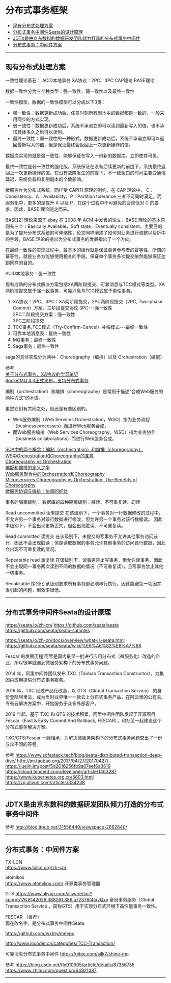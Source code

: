 # 分布式事务框架



- [现有分布式处理方案](#现有分布式处理方案)
- [分布式事务中间件Seata的设计原理](#分布式事务中间件Seata的设计原理)
- [JDTX是由京东数科的数据研发团队倾力打造的分布式事务中间件](#JDTX是由京东数科的数据研发团队倾力打造的分布式事务中间件)
- [分布式事务：中间件方案](#分布式事务：中间件方案)



---------------------------------------------------------------------------------------------------------------------
## 现有分布式处理方案

一致性理论基石：
ACID本地事务
XA协议：2PC、3PC
CAP理论
BASE理论




数据一致性分为三个种类型：强一致性，弱一致性以及最终一致性

一致性模型，数据的一致性模型可以分成以下3类：
- 强一致性：数据更新成功后，任意时刻所有副本中的数据都是一致的，一般采用同步的方式实现。
- 弱一致性：数据更新成功后，系统不承诺立即可以读到最新写入的值，也不承诺具体多久之后可以读到。
- 最终一致性：弱一致性的一种形式，数据更新成功后，系统不承诺立即可以返回最新写入的值，但是保证最终会返回上一次更新操作的值。


数据库实现的就是强一致性，能够保证在写入一份新的数据库，立即使其可见。

最终一致性是弱一致性的强化版，系统保证在没有后续更新的前提下，系统最终返回上一次更新操作的值。在没有故障发生的前提下，不一致窗口的时间主要受通信延迟，系统负载和复制副本的个数影响。

微服务作为分布式系统，同样受 CAP[1] 原理的制约，在 CAP 理论中， C：Consistency、A：Availability、P：Partition tolerance 三者不可同时满足，而服务化中，更多的是提升 A 以及 P，在这个过程中不可避免的会降低对 C 的要求，因此，BASE 理论随之而来。

BASE[2] 理论来源于 ebay 在 2008 年 ACM 中发表的论文，BASE 理论的基本原则有三个：Basically Available，Soft state，Eventually consistent，主要目的是为了提升分布式系统的可伸缩性，论文同样阐述了如何对业务进行调整以及折中的手段，BASE 理论的提出为分布式事务的发展指出了一个方向。

在最终一致性的实现过程中，最基本的操作就是保证事务参与者的幂等性，所谓的幂等性，就是业务方能够使用相关的手段，保证单个事务多次提交依然能够保证达到同样的目的。



ACID本地事务：强一致性

现有成熟的分布式解决方案包括XA两阶段提交、可靠消息与TCC模式等类型。XA两阶段提交属于强一致事务，可靠消息与TCC模式属于柔性事务。
1. XA协议：2PC、3PC：XA两阶段提交，2PC两阶段提交（2PC, Two-phase Commit）方案、三阶段提交协议 3PC---强一致性  
    2PC二阶段提交方案：强一致性  
    3PC三阶段提交  
2. TCC事务,TCC模式（Try-Confirm-Cancel）补偿模式---最终一致性
3. 可靠本地消息表：最终一致性
4. MQ事务：最终一致性
5. Saga事务：最终一致性



saga的具体实现分为两种：Choreography（编排）以及 Orchestration（编配）




参考  
[关于分布式事务，XA协议的学习笔记](https://www.cnblogs.com/monkeyblog/p/10449363.html)  
[RocketMQ 4.3正式发布，支持分布式事务](https://mp.weixin.qq.com/s?__biz=MzI4MTY5NTk4Ng==&mid=2247488985&amp;idx=1&amp;sn=cafd8ce4b47bf098c7e87846318eff4d&source=41#wechat_redirect)  




编制（orchestration）和编排（choreography）是常用于描述“合成Web服务的两种方式”的术语。  

虽然它们有共同之处，但还是有些区别的。
- Web服务编制（Web Services Orchestration，WSO）指为业务流程（business processes）而进行Web服务合成，
- 而Web服务编排（Web Services Choreography，WSC）指为业务协作（business collaborations）而进行Web服务合成。



[SOA中的两个概念：编制（orchestration）和编排（choreography）](https://blog.csdn.net/villasy/article/details/83839126)  
[WS中Orchestration和Choreography的含意](https://www.cnblogs.com/yuquanlaobo/archive/2007/01/07/613957.html)  
[Choreography vs Orchestration](https://medium.com/ingeniouslysimple/choreography-vs-orchestration-a6f21cfaccae)  
[编配和编排的定义之争](https://www.infoq.cn/article/2008/09/orchestration)  
[Web服务聚合中的Orchestration和Choreography](http://blog.sciencenet.cn/home.php?mod=space&uid=298436&do=blog&id=278887)  
[Microservices Choreography vs Orchestration: The Benefits of Choreography](https://solace.com/blog/microservices-choreography-vs-orchestration/)  
[微服务协调与编排：协调的好处](https://skyao.io/post/202004-microservices-choreography-vs-orchestration/)  





事务的隔离级别：
数据库的四种隔离级别：脏读、不可重复读、幻读

Read uncommitted 读未提交
在该级别下，一个事务对一行数据修改的过程中，不允许另一个事务对该行数据进行修改，但允许另一个事务对该行数据读。
因此本级别下，不会出现更新丢失，但会出现脏读、不可重复读。

Read committed 读提交
在该级别下，未提交的写事务不允许其他事务访问该行，因此不会出现脏读；但是读取数据的事务允许其他事务的访问该行数据，因此会出现不可重复读的情况。

Repeatable read 重复读
在该级别下，读事务禁止写事务，但允许读事务，因此不会出现同一事务两次读到不同的数据的情况（不可重复读），且写事务禁止其他一切事务。

Serializable 序列化
该级别要求所有事务都必须串行执行，因此能避免一切因并发引起的问题，但效率很低。








---------------------------------------------------------------------------------------------------------------------

## 分布式事务中间件Seata的设计原理

https://seata.io/zh-cn/
https://github.com/seata/seata
https://github.com/seata/seata-samples



https://seata.io/zh-cn/docs/overview/what-is-seata.html
https://github.com/seata/seata/wiki/%E6%A6%82%E8%A7%88


Fescar 的发展历程
阿里是国内最早一批进行应用分布式（微服务化）改造的企业，所以很早就遇到微服务架构下的分布式事务问题。

2014 年，阿里中间件团队发布 TXC（Taobao Transaction Constructor），为集团内应用提供分布式事务服务。

2016 年，TXC 经过产品化改造，以 GTS（Global Transaction Service） 的身份登陆阿里云，成为当时业界唯一一款云上分布式事务产品，在阿云里的公有云、专有云解决方案中，开始服务于众多外部客户。

2019 年起，基于 TXC 和 GTS 的技术积累，阿里中间件团队发起了开源项目 Fescar（Fast & EaSy Commit And Rollback, FESCAR），和社区一起建设这个分布式事务解决方案。

TXC/GTS/Fescar 一脉相承，为解决微服务架构下的分布式事务问题交出了一份与众不同的答卷。





参考
https://www.sofastack.tech/blog/seata-distributed-transaction-deep-dive/
http://jm.taobao.org/2017/04/27/20170427/
https://juejin.im/post/5d2616256fb9a07eef6a3619
https://cloud.tencent.com/developer/article/1463287
https://www.kubernetes.org.cn/5603.html
https://yq.aliyun.com/articles/334238



---------------------------------------------------------------------------------------------------------------------

## JDTX是由京东数科的数据研发团队倾力打造的分布式事务中间件

参考
http://blog.itpub.net/31556440/viewspace-2662840/





---------------------------------------------------------------------------------------------------------------------
## 分布式事务：中间件方案


TX-LCN   
https://www.txlcn.org/zh-cn/


atomikos  
https://www.atomikos.com/
开源类事务管理器


GTS 
https://www.aliyun.com/aliware/txc?spm=5176.8142029.388261.386.a72376f4lqvQxv
全局事务服务（Global Transaction Service ，简称GTS）用于实现分布式环境下高性能事务一致性。


FESCAR （推荐）   
现在改名字，是分布式事务中间件Seata



https://github.com/wxbty/meepo


http://www.iocoder.cn/categories/TCC-Transaction/


可靠消息分布式事务中间件
https://gitee.com/silk7/shine-mq




参考
https://blog.csdn.net/fly910905/article/details/87356755
https://www.zhihu.com/question/64921387









---------------------------------------------------------------------------------------------------------------------





